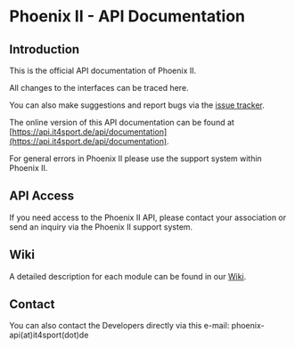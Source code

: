 
# Phoenix II - API Documentation

## Introduction
This is the official API documentation of Phoenix II.

All changes to the interfaces can be traced here.

You can also make suggestions and report bugs via the [issue tracker](https://github.com/Tricept/phoenixii-api/issues).

The online version of this API documentation can be found at [https://api.it4sport.de/api/documentation](https://api.it4sport.de/api/documentation).

For general errors in Phoenix II please use the support system within Phoenix II.


## API Access
If you need access to the Phoenix II API, please contact your association or send an inquiry via the Phoenix II support system.

## Wiki
A detailed description for each module can be found in our [Wiki](https://tricept.atlassian.net/wiki/spaces/PIIWIKI).

## Contact
You can also contact the Developers directly via this e-mail: phoenix-api(at)it4sport(dot)de

